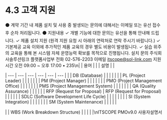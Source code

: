 # 4.3 고객 지원

⚫ 계약 기간 내 제품 설치 및 사용 중 발생되는 문의에 대해서는 이메일 또는 유선 접수 후 순차 처리됩니다.
⚫ 지원내용
✓ 개별 기능에 대한 문의는 유선을 통해 안내해 드립니다.
✓ 제품 설치 지원 (원격 지원 요청 시 아래의 연락처로 연락 주시기 바랍니다.)
✓ 기본제공 교육 이외에 추가적인 제품 교육의 경우 별도 비용이 발생됩니다.
✓ 실습 위주의 교육을 통해 본 시스템 자체 운영능력 확보를 목적으로 진행됩니다.
설치 문의 주식회사솔루션링크 플랫폼사업부
전화 02-576-2203
이메일 itscope@sol-link.com
지원 시간 오전 09:00 ~ 오후 17:00
•
235\n|  | 용어 |  |  | 설명 |  |

| --- | --- | --- | --- | --- | --- |
|  | DB (Database) |  |  |  |  |
|  | PL (Project Leader) |  |  |  |  |
|  | PM (Project Manager) |  |  |  |  |
|  | PMO (Project Management Office) |  |  |  |  |
|  | PMS (Project Management System) |  |  |  |  |
|  | QA (Quality Assurance) |  |  |  |  |
| RFP (Request for Proposal) | RFP (Request for Proposal) |  |  |  |  |
| SDLC (Software Development Life Cycle) |  |  |  |  |  |
|  | SI (System Integration) |  |  |  |  |
|  | SM (System Maintenance) |  |  |  |  |

|  | WBS (Work Breakdown Structure) |  |  |  |  |\nITSCOPE PMOv9.0 사용자설명서
